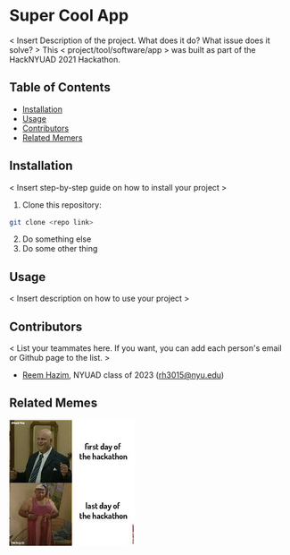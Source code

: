 # Super Cool App
 
< Insert Description of the project. What does it do? What issue does it solve? >
This < project/tool/software/app > was built as part of the HackNYUAD 2021 Hackathon.

## Table of Contents

- [Installation](#installation)
- [Usage](#usage)
- [Contributors](#contributors)
- [Related Memers](#related-memes)

## Installation

< Insert step-by-step guide on how to install your project >

1. Clone this repository:

```sh
git clone <repo link>
```
 
2. Do something else
3. Do some other thing


## Usage

< Insert description on how to use your project >

## Contributors
< List your teammates here. If you want, you can add each person's email or Github page to the list. >

- [Reem Hazim](https://github.com/reem-hazim), NYUAD class of 2023 (rh3015@nyu.edu)


## Related Memes
<img src="hackathon-meme.jpeg"/>


